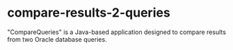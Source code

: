 # compare-results-2-queries
"CompareQueries" is a Java-based application designed to compare results from two Oracle database queries.
